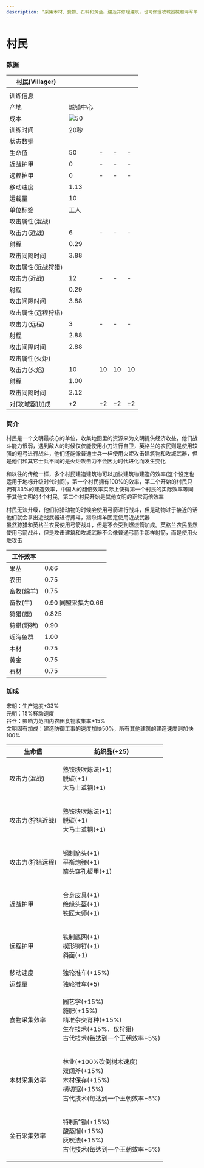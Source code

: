 ```yaml
---
description: “采集木材、食物、石料和黄金。建造并修理建筑，也可修理攻城器械和海军单位”
---
```


# 村民

### 数据

| 村民(Villager)                                                                                                                                              |                                                                                                   |    |    |    |
| --------------------------------------------------------------------------------------------------------------------------------------------------------- | ------------------------------------------------------------------------------------------------- | -- | -- | -- |
| <img src="https://seicing-1257171891.cos.ap-nanjing.myqcloud.com/3fatcatpool/aoe4/tech/%E4%B8%AD%E5%9B%BD%E6%9D%91%E6%B0%91.png" alt="" data-size="line"> |                                                                                                   |    |    |    |
| 训练信息                                                                                                                                                      |                                                                                                   |    |    |    |
| 产地                                                                                                                                                        | 城镇中心                                                                                              |    |    |    |
| 成本                                                                                                                                                        | ![](https://seicing-1257171891.cos.ap-nanjing.myqcloud.com/3fatcatpool/aoe4/tech/%E8%82%89.png)50 |    |    |    |
| 训练时间                                                                                                                                                      | 20秒                                                                                               |    |    |    |
| 状态数据                                                                                                                                                      |                                                                                                   |    |    |    |
| 生命值                                                                                                                                                       | 50                                                                                                | -  | -  | -  |
| 近战护甲                                                                                                                                                      | 0                                                                                                 | -  | -  | -  |
| 远程护甲                                                                                                                                                      | 0                                                                                                 | -  | -  | -  |
| 移动速度                                                                                                                                                      | 1.13                                                                                              |    |    |    |
| 运载量                                                                                                                                                       | 10                                                                                                |    |    |    |
| 单位标签                                                                                                                                                      | 工人                                                                                                |    |    |    |
| 攻击属性(混战)                                                                                                                                                  |                                                                                                   |    |    |    |
| 攻击力(近战)                                                                                                                                                   | 6                                                                                                 | -  | -  | -  |
| 射程                                                                                                                                                        | 0.29                                                                                              |    |    |    |
| 攻击间隔时间                                                                                                                                                    | 3.88                                                                                              |    |    |    |
| 攻击属性(近战狩猎)                                                                                                                                                |                                                                                                   |    |    |    |
| 攻击力(近战)                                                                                                                                                   | 12                                                                                                | -  | -  | -  |
| 射程                                                                                                                                                        | 0.29                                                                                              |    |    |    |
| 攻击间隔时间                                                                                                                                                    | 3.88                                                                                              |    |    |    |
| 攻击属性(远程狩猎)                                                                                                                                                |                                                                                                   |    |    |    |
| 攻击力(远程)                                                                                                                                                   | 3                                                                                                 | -  | -  | -  |
| 射程                                                                                                                                                        | 2.88                                                                                              |    |    |    |
| 攻击间隔时间                                                                                                                                                    | 2.88                                                                                              |    |    |    |
| 攻击属性(火炬)                                                                                                                                                  |                                                                                                   |    |    |    |
| 攻击力(火焰)                                                                                                                                                   | 10                                                                                                | 10 | 10 | 10 |
| 射程                                                                                                                                                        | 1.00                                                                                              |    |    |    |
| 攻击间隔时间                                                                                                                                                    | 2.12                                                                                              |    |    |    |
| 对\[攻城器]加成                                                                                                                                                 | +2                                                                                                | +2 | +2 | +2 |

### 简介 <a href="#jia" id="jia"></a>

村民是一个文明最核心的单位，收集地图里的资源来为文明提供经济收益，他们战斗能力很弱，遇到敌人的时候仅仅能使用小刀进行自卫，英格兰的农民则是使用较强的短弓进行战斗，他们还能像普通士兵一样使用火炬攻击建筑物和攻城武器，但是他们和其它士兵不同的是火炬攻击力不会因为时代进化而发生变化

和以往的传统一样，多个村民建造建筑物可以加快建筑物建造的效率(这个设定也适用于地标升级时代时间)，第一个村民拥有100%的效率，第二个开始的村民只拥有33%的建造效率，中国人的翻倍效率实际上使得第一个村民的实际效率等同于其他文明的4个村民，第二个村民开始是其他文明的正常两倍效率

村民无法升级，他们狩猎动物的时候会使用弓箭进行战斗，但是动物过于接近的话他们就会拿出近战武器进行搏斗，猎杀绵羊固定使用近战武器\
虽然狩猎和英格兰农民使用弓箭战斗，但是不会受到燃烧箭加成。英格兰农民虽然使用弓箭战斗，但是攻击建筑和攻城武器不会像普通弓箭手那样射箭，而是使用火炬攻击

| 工作效率   |                |
| ------ | -------------- |
| 果丛     | 0.66           |
| 农田     | 0.75           |
| 畜牧(绵羊) | 0.75           |
| 畜牧(牛)  | 0.90 同盟采集为0.66 |
| 狩猎(鹿)  | 0.825          |
| 狩猎(野猪) | 0.90           |
| 近海鱼群   | 1.00           |
| 木材     | 0.75           |
| 黄金     | 0.75           |
| 石材     | 0.75           |

### 加成 <a href="#change" id="change"></a>

宋朝：生产速度+33%\
元朝：15%移动速度\
谷仓：影响力范围内农田食物收集率+15%\
文明固有加成：建造防御工事的速度加快50%，所有其他建筑的建造速度则加快100%

| 生命值       | <img src="https://seicing-1257171891.cos.ap-nanjing.myqcloud.com/3fatcatpool/aoe4/tech/%E7%BA%BA%E7%BB%87%E5%93%81.png" alt="" data-size="line">纺织品(+25)                                                                                                                                                                                                                                                                                                                                                                                                                                                                                                                                                                                                                                                                                                                 |
| --------- | ------------------------------------------------------------------------------------------------------------------------------------------------------------------------------------------------------------------------------------------------------------------------------------------------------------------------------------------------------------------------------------------------------------------------------------------------------------------------------------------------------------------------------------------------------------------------------------------------------------------------------------------------------------------------------------------------------------------------------------------------------------------------------------------------------------------------------------------------------------------------ |
| 攻击力(混战)   | <p><img src="https://seicing-1257171891.cos.ap-nanjing.myqcloud.com/3fatcatpool/aoe4/tech/%E7%86%9F%E9%93%81%E5%9D%97%E5%90%B9%E7%82%BC%E6%B3%95.png" alt="" data-size="line">熟铁块吹炼法(+1)<br><img src="https://seicing-1257171891.cos.ap-nanjing.myqcloud.com/3fatcatpool/aoe4/tech/%E8%84%B1%E7%A2%B3.png" alt="" data-size="line">脱碳(+1)<br><img src="https://seicing-1257171891.cos.ap-nanjing.myqcloud.com/3fatcatpool/aoe4/tech/%E5%A4%A7%E9%A9%AC%E5%A3%AB%E9%9D%A9%E9%92%A2.png" alt="" data-size="line">大马士革钢(+1)</p>                                                                                                                                                                                                                                                                                                                                             |
| 攻击力(狩猎近战) | <p><img src="https://seicing-1257171891.cos.ap-nanjing.myqcloud.com/3fatcatpool/aoe4/tech/%E7%86%9F%E9%93%81%E5%9D%97%E5%90%B9%E7%82%BC%E6%B3%95.png" alt="" data-size="line">熟铁块吹炼法(+1)<br><img src="https://seicing-1257171891.cos.ap-nanjing.myqcloud.com/3fatcatpool/aoe4/tech/%E8%84%B1%E7%A2%B3.png" alt="" data-size="line">脱碳(+1)<br><img src="https://seicing-1257171891.cos.ap-nanjing.myqcloud.com/3fatcatpool/aoe4/tech/%E5%A4%A7%E9%A9%AC%E5%A3%AB%E9%9D%A9%E9%92%A2.png" alt="" data-size="line">大马士革钢(+1)</p>                                                                                                                                                                                                                                                                                                                                             |
| 攻击力(狩猎远程) | <p><img src="https://seicing-1257171891.cos.ap-nanjing.myqcloud.com/3fatcatpool/aoe4/tech/%E9%92%A2%E5%88%B6%E7%AE%AD%E5%A4%B4.png" alt="" data-size="line">钢制箭头(+1)<br><img src="https://seicing-1257171891.cos.ap-nanjing.myqcloud.com/3fatcatpool/aoe4/tech/%E5%B9%B3%E8%A1%A1%E7%82%AE%E5%BC%B9.png" alt="" data-size="line">平衡炮弹(+1)<br><img src="https://seicing-1257171891.cos.ap-nanjing.myqcloud.com/3fatcatpool/aoe4/tech/%E7%AE%AD%E5%A4%B4%E7%A9%BF%E5%AD%94%E6%9D%BF%E7%94%B2.png" alt="" data-size="line">箭头穿孔板甲(+1)</p>                                                                                                                                                                                                                                                                                                                                   |
| 近战护甲      | <p><img src="https://seicing-1257171891.cos.ap-nanjing.myqcloud.com/3fatcatpool/aoe4/tech/%E5%90%88%E8%BA%AB%E7%9A%AE%E5%85%B7.png" alt="" data-size="line">合身皮具(+1)<br><img src="https://seicing-1257171891.cos.ap-nanjing.myqcloud.com/3fatcatpool/aoe4/tech/%E7%BB%9D%E7%BC%98%E5%A4%B4%E7%9B%94.png" alt="" data-size="line">绝缘头盔(+1)<br><img src="https://seicing-1257171891.cos.ap-nanjing.myqcloud.com/3fatcatpool/aoe4/tech/%E9%93%81%E5%8C%A0%E5%A4%A7%E5%B8%88.png" alt="" data-size="line">铁匠大师(+1)</p>                                                                                                                                                                                                                                                                                                                                                       |
| 远程护甲      | <p><img src="https://seicing-1257171891.cos.ap-nanjing.myqcloud.com/3fatcatpool/aoe4/tech/%E9%93%81%E5%88%B6%E5%BA%95%E7%BD%91.png" alt="" data-size="line">铁制底网(+1)<br><img src="https://seicing-1257171891.cos.ap-nanjing.myqcloud.com/3fatcatpool/aoe4/tech/%E6%A5%94%E5%BD%A2%E9%93%86%E9%92%89.png" alt="" data-size="line">楔形铆钉(+1)<br><img src="https://seicing-1257171891.cos.ap-nanjing.myqcloud.com/3fatcatpool/aoe4/tech/%E6%96%9C%E9%9D%A2.png" alt="" data-size="line">斜面(+1)</p>                                                                                                                                                                                                                                                                                                                                                                           |
| 移动速度      | <img src="https://seicing-1257171891.cos.ap-nanjing.myqcloud.com/3fatcatpool/aoe4/tech/%E7%8B%AC%E8%BD%AE%E6%8E%A8%E8%BD%A6.png" alt="" data-size="line">独轮推车(+15%)                                                                                                                                                                                                                                                                                                                                                                                                                                                                                                                                                                                                                                                                                                      |
| 运载量       | <img src="https://seicing-1257171891.cos.ap-nanjing.myqcloud.com/3fatcatpool/aoe4/tech/%E7%8B%AC%E8%BD%AE%E6%8E%A8%E8%BD%A6.png" alt="" data-size="line">独轮推车(+5)                                                                                                                                                                                                                                                                                                                                                                                                                                                                                                                                                                                                                                                                                                        |
| 食物采集效率    | <p><img src="https://seicing-1257171891.cos.ap-nanjing.myqcloud.com/3fatcatpool/aoe4/tech/%E5%9B%AD%E8%89%BA%E5%AD%A6.png" alt="" data-size="line">园艺学(+15%)<br><img src="https://seicing-1257171891.cos.ap-nanjing.myqcloud.com/3fatcatpool/aoe4/tech/%E6%96%BD%E8%82%A5.png" alt="" data-size="line">施肥(+15%)<br><img src="https://seicing-1257171891.cos.ap-nanjing.myqcloud.com/3fatcatpool/aoe4/tech/%E7%B2%BE%E5%87%86%E6%9D%82%E4%BA%A4%E8%82%B2%E7%A7%8D.png" alt="" data-size="line">精准杂交育种(+15%)<br><img src="https://seicing-1257171891.cos.ap-nanjing.myqcloud.com/3fatcatpool/aoe4/tech/%E7%94%9F%E5%AD%98%E6%8A%80%E6%9C%AF.png" alt="" data-size="line">生存技术(+15%，仅狩猎)<br><img src="https://seicing-1257171891.cos.ap-nanjing.myqcloud.com/3fatcatpool/aoe4/tech/%E5%8F%A4%E4%BB%A3%E6%8A%80%E6%9C%AF.png" alt="" data-size="line">古代技术(每达到一个王朝效率+5%)</p> |
| 木材采集效率    | <p><img src="https://seicing-1257171891.cos.ap-nanjing.myqcloud.com/3fatcatpool/aoe4/tech/%E6%9E%97%E4%B8%9A.png" alt="" data-size="line">林业(+100%砍倒树木速度)<br><img src="https://seicing-1257171891.cos.ap-nanjing.myqcloud.com/3fatcatpool/aoe4/tech/%E5%8F%8C%E9%98%94%E6%96%A7.png" alt="" data-size="line">双阔斧(+15%)<br><img src="https://seicing-1257171891.cos.ap-nanjing.myqcloud.com/3fatcatpool/aoe4/tech/%E6%9C%A8%E6%9D%90%E4%BF%9D%E5%AD%98.png" alt="" data-size="line">木材保存(+15%)<br><img src="https://seicing-1257171891.cos.ap-nanjing.myqcloud.com/3fatcatpool/aoe4/tech/%E6%A8%AA%E5%88%87%E9%94%AF.png" alt="" data-size="line">横切锯(+15%)<br><img src="https://seicing-1257171891.cos.ap-nanjing.myqcloud.com/3fatcatpool/aoe4/tech/%E5%8F%A4%E4%BB%A3%E6%8A%80%E6%9C%AF.png" alt="" data-size="line">古代技术(每达到一个王朝效率+5%)</p>                            |
| 金石采集效率    | <p><img src="https://seicing-1257171891.cos.ap-nanjing.myqcloud.com/3fatcatpool/aoe4/tech/%E7%89%B9%E5%88%B6%E7%9F%BF%E9%94%84.png" alt="" data-size="line">特制矿锄(+15%)<br><img src="https://seicing-1257171891.cos.ap-nanjing.myqcloud.com/3fatcatpool/aoe4/tech/%E9%85%B8%E8%92%B8%E9%A6%8F.png" alt="" data-size="line">酸蒸馏(+15%)<br><img src="https://seicing-1257171891.cos.ap-nanjing.myqcloud.com/3fatcatpool/aoe4/tech/%E7%81%B0%E5%90%B9%E6%B3%95.png" alt="" data-size="line">灰吹法(+15%)<br><img src="https://seicing-1257171891.cos.ap-nanjing.myqcloud.com/3fatcatpool/aoe4/tech/%E5%8F%A4%E4%BB%A3%E6%8A%80%E6%9C%AF.png" alt="" data-size="line">古代技术(每达到一个王朝效率+5%)</p>                                                                                                                                                                                      |
